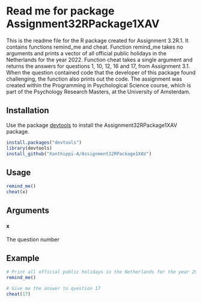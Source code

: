 # Read me for package Assignment32RPackage1XAV

This is the readme file for the R package created for Assignment 3.2R.1. It contains functions remind_me and cheat.
Function remind_me takes no arguments and prints a vector of all official public holidays in the Netherlands for the year 2022.
Function cheat takes a single argument and returns the answers for questions 1, 10, 12, 16 and 17, from Assignment 3.1.
When the question contained code that the developer of this package found challenging, the function also prints out the code.
The assignment was created within the Programming in Psychological Science course, which is part of the Psychology Research Masters, 
at the University of Amsterdam.

## Installation

Use the package [devtools](https://www.r-project.org/nosvn/pandoc/devtools.html) to install the Assignment32RPackage1XAV package.

```r
install.packages("devtools")
library(devtools)
install_github("Xanthippi-A/Assignment32RPackage1XAV")
```

## Usage

```r
remind_me()
cheat(x)
```

## Arguments

#### x
The question number

## Example

```r
# Print all official public holidays in the Netherlands for the year 2022
remind_me()

# Give me the answer to question 17
cheat(17)
```










